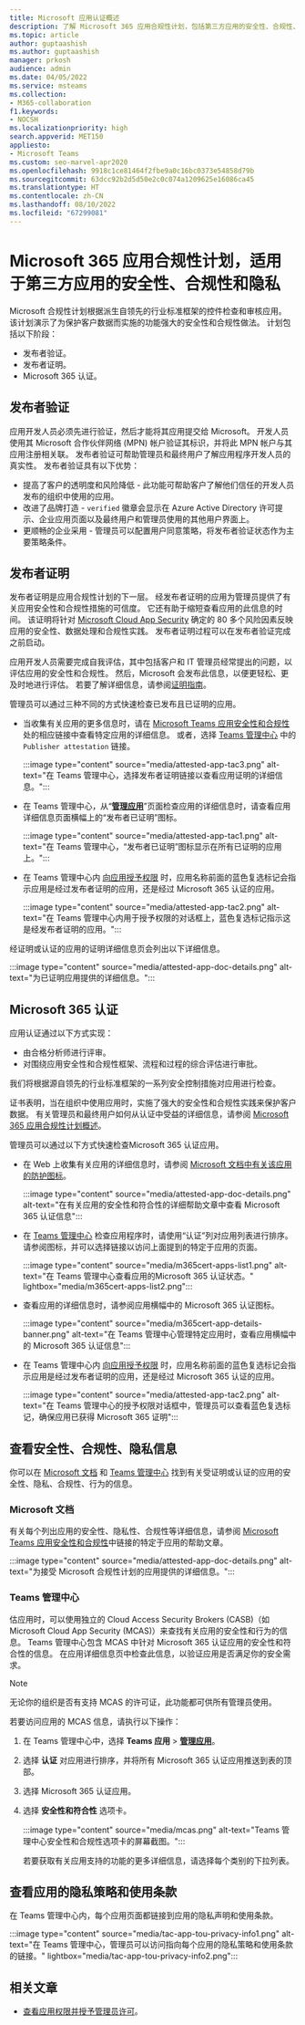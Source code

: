 ```yaml
---
title: Microsoft 应用认证概述
description: 了解 Microsoft 365 应用合规性计划，包括第三方应用的安全性、合规性、隐私。
ms.topic: article
author: guptaashish
ms.author: guptaashish
manager: prkosh
audience: admin
ms.date: 04/05/2022
ms.service: msteams
ms.collection:
- M365-collaboration
f1.keywords:
- NOCSH
ms.localizationpriority: high
search.appverid: MET150
appliesto:
- Microsoft Teams
ms.custom: seo-marvel-apr2020
ms.openlocfilehash: 9918c1ce81464f2fbe9a0c16bc0373e54858d79b
ms.sourcegitcommit: 63dcc92b2d5d50e2c0c074a1209625e16086ca45
ms.translationtype: HT
ms.contentlocale: zh-CN
ms.lasthandoff: 08/10/2022
ms.locfileid: "67299081"
---
```

# <a name="microsoft-365-app-compliance-program-for-security-compliance-and-privacy-of-third-party-apps"></a>Microsoft 365 应用合规性计划，适用于第三方应用的安全性、合规性和隐私

Microsoft 合规性计划根据派生自领先的行业标准框架的控件检查和审核应用。 该计划演示了为保护客户数据而实施的功能强大的安全性和合规性做法。 计划包括以下阶段：

* 发布者验证。
* 发布者证明。
* Microsoft 365 认证。

## <a name="publisher-verification"></a>发布者验证

应用开发人员必须先进行验证，然后才能将其应用提交给 Microsoft。 开发人员使用其 Microsoft 合作伙伴网络 (MPN) 帐户验证其标识，并将此 MPN 帐户与其应用注册相关联。 发布者验证可帮助管理员和最终用户了解应用程序开发人员的真实性。 发布者验证具有以下优势：

* 提高了客户的透明度和风险降低 - 此功能可帮助客户了解他们信任的开发人员发布的组织中使用的应用。
* 改进了品牌打造 - `verified` 徽章会显示在 Azure Active Directory 许可提示、企业应用页面以及最终用户和管理员使用的其他用户界面上。
* 更顺畅的企业采用 - 管理员可以配置用户同意策略，将发布者验证状态作为主要策略条件。

## <a name="publisher-attestation"></a>发布者证明

发布者证明是应用合规性计划的下一层。 经发布者证明的应用为管理员提供了有关应用安全性和合规性措施的可信度。 它还有助于缩短查看应用的此信息的时间。 该证明将针对 [Microsoft Cloud App Security](https://www.microsoft.com/microsoft-365/enterprise-mobility-security/cloud-app-security) 确定的 80 多个风险因素反映应用的安全性、数据处理和合规性实践。 发布者证明过程可以在发布者验证完成之前启动。

应用开发人员需要完成自我评估，其中包括客户和 IT 管理员经常提出的问题，以评估应用的安全性和合规性。 然后，Microsoft 会发布此信息，以便更轻松、更及时地进行评估。 若要了解详细信息，请参阅[证明指南](/microsoft-365-app-certification/docs/enterprise-app-attestation-guide)。

管理员可以通过三种不同的方式快速检查已发布且已证明的应用。

* 当收集有关应用的更多信息时，请在 [Microsoft Teams 应用安全性和合规性](/microsoft-365-app-certification/teams/teams-apps)处的相应链接中查看特定应用的详细信息。 或者，选择 [ Teams 管理中心](https://admin.teams.microsoft.com/) 中的 `Publisher attestation` 链接。

  :::image type="content" source="media/attested-app-tac3.png" alt-text="在 Teams 管理中心，选择发布者证明链接以查看应用证明的详细信息。":::

* 在 Teams 管理中心，从“**[管理应用](https://admin.teams.microsoft.com/policies/manage-apps)**”页面检查应用的详细信息时，请查看应用详细信息页面横幅上的“发布者已证明”图标。

  :::image type="content" source="media/attested-app-tac1.png" alt-text="在 Teams 管理中心，“发布者已证明”图标显示在所有已证明的应用上。":::

* 在 Teams 管理中心内 [向应用授予权限](app-permissions-admin-center.md) 时，应用名称前面的蓝色复选标记会指示应用是经过发布者证明的应用，还是经过 Microsoft 365 认证的应用。

   :::image type="content" source="media/attested-app-tac2.png" alt-text="在 Teams 管理中心内用于授予权限的对话框上，蓝色复选标记指示这是经发布者证明的应用。":::

经证明或认证的应用的证明详细信息页会列出以下详细信息。

:::image type="content" source="media/attested-app-doc-details.png" alt-text="为已证明应用提供的详细信息。":::

## <a name="microsoft-365-certification"></a>Microsoft 365 认证

应用认证通过以下方式实现：

* 由合格分析师进行评审。
* 对围绕应用安全性和合规性框架、流程和过程的综合评估进行审批。

我们将根据源自领先的行业标准框架的一系列安全控制措施对应用进行检查。

证书表明，当在组织中使用应用时，实施了强大的安全性和合规性实践来保护客户数据。 有关管理员和最终用户如何从认证中受益的详细信息，请参阅 [ Microsoft 365 应用合规性计划概述](/microsoft-365-app-certification/docs/enterprise-app-certification-guide)。

管理员可以通过以下方式快速检查Microsoft 365 认证应用。

* 在 Web 上收集有关应用的详细信息时，请参阅 [Microsoft 文档中有关该应用的防护图标](/microsoft-365-app-certification/teams/teams-apps)。

  :::image type="content" source="media/attested-app-doc-details.png" alt-text="在有关应用的安全性和符合性的详细帮助文章中查看 Microsoft 365 认证信息":::

* 在 [Teams 管理中心](https://admin.teams.microsoft.com/policies/manage-apps) 检查应用程序时，请使用“认证”列对应用列表进行排序。 请参阅图标，并可以选择链接以访问上面提到的特定于应用的页面。

  :::image type="content" source="media/m365cert-apps-list1.png" alt-text="在 Teams 管理中心查看应用的Microsoft 365 认证状态。" lightbox="media/m365cert-apps-list2.png":::

* 查看应用的详细信息时，请参阅应用横幅中的 Microsoft 365 认证图标。

  :::image type="content" source="media/m365cert-app-details-banner.png" alt-text="在 Teams 管理中心管理特定应用时，查看应用横幅中的 Microsoft 365 认证信息":::

* 在 Teams 管理中心内 [向应用授予权限](app-permissions-admin-center.md) 时，应用名称前面的蓝色复选标记会指示应用是经过发布者证明的应用，还是经过 Microsoft 365 认证的应用。

   :::image type="content" source="media/attested-app-tac2.png" alt-text="在 Teams 管理中心的授予权限对话框中，管理员可以查看蓝色复选标记，确保应用已获得 Microsoft 365 证明":::

## <a name="view-security-compliance-and-privacy-information"></a>查看安全性、合规性、隐私信息

你可以在 [Microsoft 文档](/microsoft-365-app-certification/teams/teams-apps) 和 [Teams 管理中心](https://admin.teams.microsoft.com/policies/manage-apps) 找到有关受证明或认证的应用的安全性、隐私、合规性、行为的信息。

### <a name="microsoft-documentation"></a>Microsoft 文档

有关每个列出应用的安全性、隐私性、合规性等详细信息，请参阅 [Microsoft Teams 应用安全性和合规性](/microsoft-365-app-certification/teams/teams-apps)中链接的特定于应用的帮助文章。

:::image type="content" source="media/attested-app-doc-details.png" alt-text="为接受 Microsoft 合规性计划的应用提供的详细信息。":::

### <a name="teams-admin-center"></a>Teams 管理中心

估应用时，可以使用独立的 Cloud Access Security Brokers (CASB)（如 Microsoft Cloud App Security (MCAS)）来查找有关应用的安全性和行为的信息。 Teams 管理中心包含 MCAS 中针对 Microsoft 365 认证应用的安全性和符合性的信息。 在应用详细信息页中检查此信息，以验证应用是否满足你的安全需求。

> [!NOTE]
> 无论你的组织是否有支持 MCAS 的许可证，此功能都可供所有管理员使用。

若要访问应用的 MCAS 信息，请执行以下操作：

1. 在 Teams 管理中心中，选择 **Teams 应用** > **[管理应用](https://admin.teams.microsoft.com/policies/manage-apps)**。

1. 选择 **认证** 对应用进行排序，并将所有 Microsoft 365 认证应用推送到表的顶部。

1. 选择 Microsoft 365 认证应用。

1. 选择 **安全性和符合性** 选项卡。

   :::image type="content" source="media/mcas.png" alt-text="Teams 管理中心安全性和合规性选项卡的屏幕截图。":::

   若要获取有关应用支持的功能的更多详细信息，请选择每个类别的下拉列表。

## <a name="view-privacy-policy-and-terms-of-use-of-an-app"></a>查看应用的隐私策略和使用条款

在 Teams 管理中心内，每个应用页面都链接到应用的隐私声明和使用条款。

:::image type="content" source="media/tac-app-tou-privacy-info1.png" alt-text="在 Teams 管理中心，管理员可以访问指向每个应用的隐私策略和使用条款的链接。" lightbox="media/tac-app-tou-privacy-info2.png":::

## <a name="related-articles"></a>相关文章

* [查看应用权限并授予管理员许可](app-permissions-admin-center.md)。
